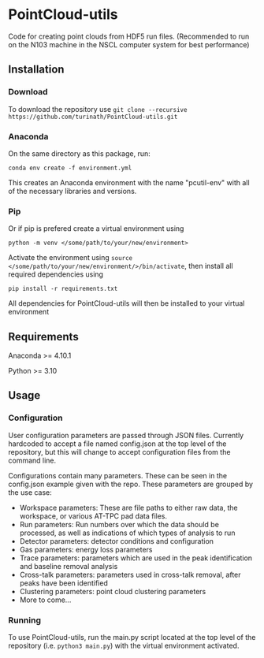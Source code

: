# PointCloud-utils

Code for creating point clouds from HDF5 run files. (Recommended to run on the N103 machine in the NSCL computer
system for best performance)

## Installation

### Download

To download the repository use `git clone --recursive https://github.com/turinath/PointCloud-utils.git`

### Anaconda

On the same directory as this package, run:

```[bash]
conda env create -f environment.yml
```

This creates an Anaconda environment with the name "pcutil-env" with all of the necessary libraries and versions.

### Pip

Or if pip is prefered create a virtual environment using

```[bash]
python -m venv </some/path/to/your/new/environment>
```

Activate the environment using `source </some/path/to/your/new/environment/>/bin/activate`, then install all required dependencies using

```[bash]
pip install -r requirements.txt
```

All dependencies for PointCloud-utils will then be installed to your virtual environment

## Requirements

Anaconda >= 4.10.1

Python >= 3.10

## Usage

### Configuration

User configuration parameters are passed through JSON files. Currently hardcoded to accept a file named config.json at the top level of the repository, but this will change to accept configuration files from the command line.

Configurations contain many parameters. These can be seen in the config.json example given with the repo. These parameters are grouped by the use case:

- Workspace parameters: These are file paths to either raw data, the workspace, or various AT-TPC pad data files.
- Run parameters: Run numbers over which the data should be processed, as well as indications of which types of analysis to run
- Detector parameters: detector conditions and configuration
- Gas parameters: energy loss parameters
- Trace parameters: parameters which are used in the peak identification and baseline removal analysis
- Cross-talk parameters: parameters used in cross-talk removal, after peaks have been identified
- Clustering parameters: point cloud clustering parameters
- More to come...

### Running

To use PointCloud-utils, run the main.py script located at the top level of the repository (i.e. `python3 main.py`) with the virtual environment activated.
